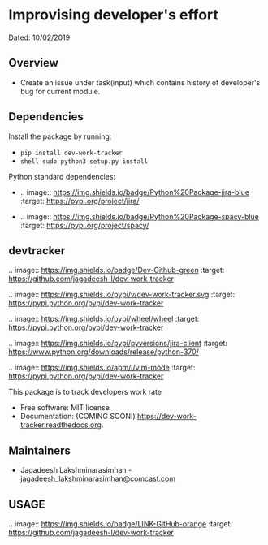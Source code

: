
Improvising developer's effort
==============================
Dated: 10/02/2019


Overview
--------

* Create an issue under task(input) which contains history of developer's bug for current module.


Dependencies
------------

Install the package by running:

* ```pip install dev-work-tracker```
* ```shell sudo python3 setup.py install```

Python standard dependencies:

* .. image:: https://img.shields.io/badge/Python%20Package-jira-blue
		  :target: https://pypi.org/project/jira/

* .. image:: https://img.shields.io/badge/Python%20Package-spacy-blue
		  :target: https://pypi.org/project/spacy/

devtracker
--------------
.. image:: https://img.shields.io/badge/Dev-Github-green
        :target: https://github.com/jagadeesh-l/dev-work-tracker

.. image:: https://img.shields.io/pypi/v/dev-work-tracker.svg
        :target: https://pypi.python.org/pypi/dev-work-tracker

.. image:: https://img.shields.io/pypi/wheel/wheel
		:target: https://pypi.python.org/pypi/dev-work-tracker

.. image:: https://img.shields.io/pypi/pyversions/jira-client
		:target: https://www.python.org/downloads/release/python-370/
		
.. image:: https://img.shields.io/apm/l/vim-mode
		:target: https://pypi.python.org/pypi/dev-work-tracker

This package is to track developers work rate

* Free software: MIT license
* Documentation: (COMING SOON!) https://dev-work-tracker.readthedocs.org.

Maintainers
-----------

* Jagadeesh Lakshminarasimhan - jagadeesh_lakshminarasimhan@comcast.com


USAGE
------

.. image:: https://img.shields.io/badge/LINK-GitHub-orange
		:target: https://github.com/jagadeesh-l/dev-work-tracker




